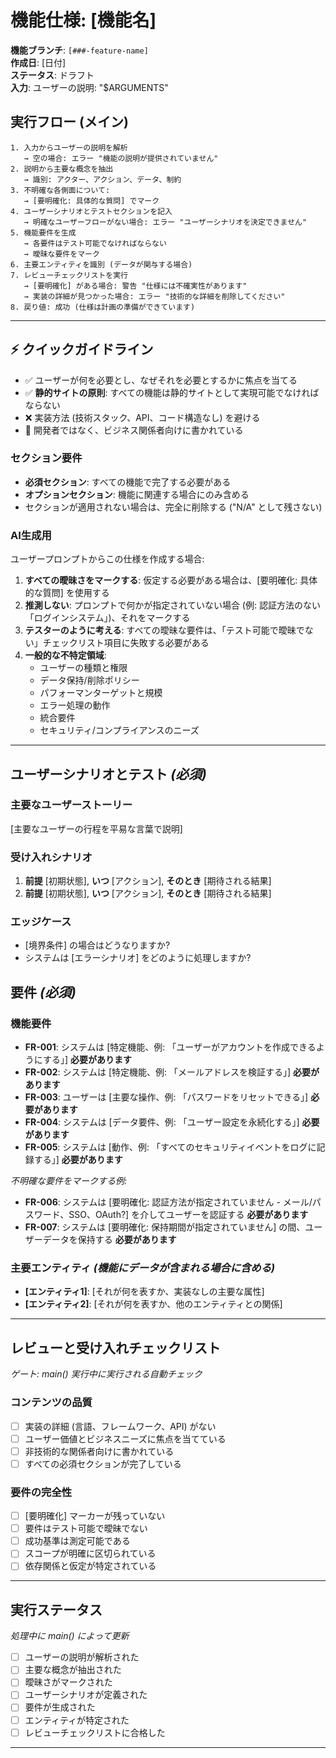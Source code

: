 # 機能仕様: [機能名]

**機能ブランチ**: `[###-feature-name]`  
**作成日**: [日付]  
**ステータス**: ドラフト  
**入力**: ユーザーの説明: "$ARGUMENTS"

## 実行フロー (メイン)
```
1. 入力からユーザーの説明を解析
   → 空の場合: エラー "機能の説明が提供されていません"
2. 説明から主要な概念を抽出
   → 識別: アクター、アクション、データ、制約
3. 不明確な各側面について:
   → [要明確化: 具体的な質問] でマーク
4. ユーザーシナリオとテストセクションを記入
   → 明確なユーザーフローがない場合: エラー "ユーザーシナリオを決定できません"
5. 機能要件を生成
   → 各要件はテスト可能でなければならない
   → 曖昧な要件をマーク
6. 主要エンティティを識別 (データが関与する場合)
7. レビューチェックリストを実行
   → [要明確化] がある場合: 警告 "仕様には不確実性があります"
   → 実装の詳細が見つかった場合: エラー "技術的な詳細を削除してください"
8. 戻り値: 成功 (仕様は計画の準備ができています)
```

---

## ⚡ クイックガイドライン
- ✅ ユーザーが何を必要とし、なぜそれを必要とするかに焦点を当てる
- ✅ **静的サイトの原則**: すべての機能は静的サイトとして実現可能でなければならない
- ❌ 実装方法 (技術スタック、API、コード構造なし) を避ける
- 👥 開発者ではなく、ビジネス関係者向けに書かれている

### セクション要件
- **必須セクション**: すべての機能で完了する必要がある
- **オプションセクション**: 機能に関連する場合にのみ含める
- セクションが適用されない場合は、完全に削除する ("N/A" として残さない)

### AI生成用
ユーザープロンプトからこの仕様を作成する場合:
1. **すべての曖昧さをマークする**: 仮定する必要がある場合は、[要明確化: 具体的な質問] を使用する
2. **推測しない**: プロンプトで何かが指定されていない場合 (例: 認証方法のない「ログインシステム」)、それをマークする
3. **テスターのように考える**: すべての曖昧な要件は、「テスト可能で曖昧でない」チェックリスト項目に失敗する必要がある
4. **一般的な不特定領域**:
   - ユーザーの種類と権限
   - データ保持/削除ポリシー  
   - パフォーマンターゲットと規模
   - エラー処理の動作
   - 統合要件
   - セキュリティ/コンプライアンスのニーズ

---

## ユーザーシナリオとテスト *(必須)*

### 主要なユーザーストーリー
[主要なユーザーの行程を平易な言葉で説明]

### 受け入れシナリオ
1. **前提** [初期状態], **いつ** [アクション], **そのとき** [期待される結果]
2. **前提** [初期状態], **いつ** [アクション], **そのとき** [期待される結果]

### エッジケース
- [境界条件] の場合はどうなりますか?
- システムは [エラーシナリオ] をどのように処理しますか?

## 要件 *(必須)*

### 機能要件
- **FR-001**: システムは [特定機能、例: 「ユーザーがアカウントを作成できるようにする」] **必要があります**
- **FR-002**: システムは [特定機能、例: 「メールアドレスを検証する」] **必要があります**  
- **FR-003**: ユーザーは [主要な操作、例: 「パスワードをリセットできる」] **必要があります**
- **FR-004**: システムは [データ要件、例: 「ユーザー設定を永続化する」] **必要があります**
- **FR-005**: システムは [動作、例: 「すべてのセキュリティイベントをログに記録する」] **必要があります**

*不明確な要件をマークする例:*
- **FR-006**: システムは [要明確化: 認証方法が指定されていません - メール/パスワード、SSO、OAuth?] を介してユーザーを認証する **必要があります**
- **FR-007**: システムは [要明確化: 保持期間が指定されていません] の間、ユーザーデータを保持する **必要があります**

### 主要エンティティ *(機能にデータが含まれる場合に含める)*
- **[エンティティ1]**: [それが何を表すか、実装なしの主要な属性]
- **[エンティティ2]**: [それが何を表すか、他のエンティティとの関係]

---

## レビューと受け入れチェックリスト
*ゲート: main() 実行中に実行される自動チェック*

### コンテンツの品質
- [ ] 実装の詳細 (言語、フレームワーク、API) がない
- [ ] ユーザー価値とビジネスニーズに焦点を当てている
- [ ] 非技術的な関係者向けに書かれている
- [ ] すべての必須セクションが完了している

### 要件の完全性
- [ ] [要明確化] マーカーが残っていない
- [ ] 要件はテスト可能で曖昧でない  
- [ ] 成功基準は測定可能である
- [ ] スコープが明確に区切られている
- [ ] 依存関係と仮定が特定されている

---

## 実行ステータス
*処理中に main() によって更新*

- [ ] ユーザーの説明が解析された
- [ ] 主要な概念が抽出された
- [ ] 曖昧さがマークされた
- [ ] ユーザーシナリオが定義された
- [ ] 要件が生成された
- [ ] エンティティが特定された
- [ ] レビューチェックリストに合格した

---